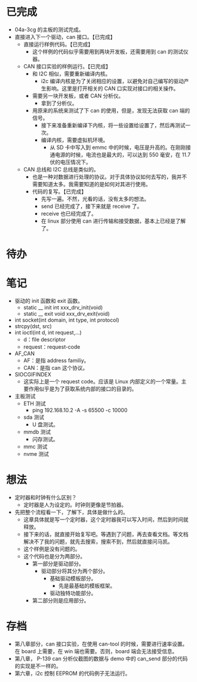 # 已完成
- 04a-3cg 的主板的测试完成。
- 直接进入下一个驱动，can 接口。【已完成】
	- 直接运行样例代码。【已完成】
		- 这个样例的代码似乎需要用到两块开发板，还需要用到 can 的测试仪器。
	- CAN 接口实验的样例运行。【已完成】
		- 和 I2C 相似，需要重新编译内核。
			- i2c 编译内核是为了关闭相应的设置，以避免对自己编写的驱动产生影响。这里是打开相关的 CAN 口实现对接口的相关操作。
		- 需要另一块开发板，或者 CAN 分析仪。
			- 拿到了分析仪。
		- 用原来的系统来测试了下 can 的使用，但是，发现无法获取 can 端的信号。
			- 接下来准备重新编译下内核，将一些设置给设置了，然后再测试一次。
			- 编译内核，需要虚拟机环境。
				- 从 SD 卡中写入到 emmc 中的时候，电压是升高的。在刚刚接通电源的时候，电流也是最大的，可以达到 550 毫安，在 11.7 伏的电压情况下。
	- CAN 总线和 I2C 总线是类似的。
		- 也是一种对数据进行处理的协议。对于具体协议如何去写的，我并不需要知道太多。我需要知道的是如何对其进行使用。
		- 代码的复写。【已完成】
			- 先写一遍。不然，光看的话，没有太多的想法。
			- send 已经完成了，接下来就是 receive 了。
			- receive 也已经完成了。
			- 在 linux 部分使用 can 进行传输和接受数据，基本上已经是了解了。

# 待办


# 笔记
- 驱动的 init 函数和 exit 函数。
	- static __ init int xxx_drv_init(void)
	- static __ exit void xxx_drv_exit(void)
- int socket(int domain, int type, int protocol)
- strcpy(dst, src)
- int ioctl(int d, int request,...)
	- d：file descriptor
	- request：request-code
- AF_CAN
	- AF：是指 address familiy。
	- CAN：是指 can 这个协议。
- SIOCGIFINDEX
	- 这实际上是一个 request code。应该是 Linux 内部定义的一个常量。主要作用似乎是为了获取系统内部的接口的目录的。
- 主板测试
	- ETH 测试
		- ping 192.168.10.2 -A -s 65500 -c 10000
	- sda 测试
		- U 盘测试。
	- mmdb 测试
		- 闪存测试。
	- mmc 测试
	- nvme 测试
# 想法
- 定时器和时钟有什么区别？
	- 定时器是人为设定的。时钟则更像是节拍器。
- 先把整个流程看一下，了解下，具体是做什么的。
	- 这章具体就是写一个定时器，这个定时器我可以写入时间，然后到时间就释放。
	- 接下来的话，就直接开始复写吧。等遇到了问题，再去查看文档。等文档解决不了我的问题，就先去搜索，搜索不到，然后就直接问马凯。
	- 这个样例是没有问题的。
	- 这个代码也是分为两部分。
		- 第一部分是驱动部分。
			- 驱动部分将其分为两个部分。
				- 基础驱动模板部分。
					- 先是最基础的模板框架。
				- 驱动独特功能部分。
		- 第二部分则是应用部分。

# 存档
- 第八章部分，can 接口实验，在使用 can-tool 的时候，需要进行速率设置。在 board 上需要，在 win 端也需要。否则，board 端会无法接受信息。
- 第八章， P-139 can 分析仪截图的数据与 demo 中的 can_send 部分的代码的实现是不一样的。 
- 第六章，i2c 控制 EEPROM 的代码例子无法运行。